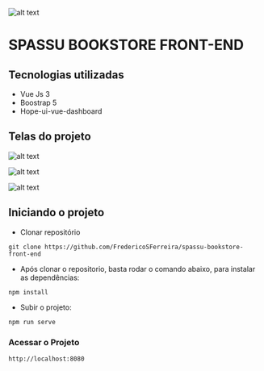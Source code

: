 ![alt text](https://res.cloudinary.com/dcwdff5pu/image/upload/v1728849906/Screenshot_46_hdpaew.png)
# SPASSU BOOKSTORE FRONT-END

## Tecnologias utilizadas

- Vue Js 3
- Boostrap 5
- Hope-ui-vue-dashboard

## Telas do projeto

![alt text](https://res.cloudinary.com/dcwdff5pu/image/upload/v1728912238/Captura_de_tela_de_2024-10-14_10-22-06_jrysvs.png)


![alt text](https://res.cloudinary.com/dcwdff5pu/image/upload/v1728912238/Captura_de_tela_de_2024-10-14_10-21-41_mnh8vl.png)

![alt text](https://res.cloudinary.com/dcwdff5pu/image/upload/v1728912238/Captura_de_tela_de_2024-10-14_10-21-57_xo5wjo.png)


## Iniciando o projeto

- Clonar repositório
```shell
git clone https://github.com/FredericoSFerreira/spassu-bookstore-front-end
````

- Após clonar o repositorio, basta rodar o comando abaixo, para instalar as dependências:
```shell
npm install
````

- Subir o projeto:
```shell
npm run serve
````

### Acessar o Projeto
```bash
http://localhost:8080
````


